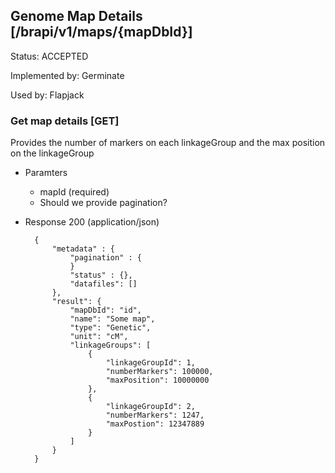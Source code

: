 ## Genome Map Details [/brapi/v1/maps/{mapDbId}]

Status: ACCEPTED

Implemented by: Germinate

Used by: Flapjack

### Get map details [GET]

Provides the number of markers on each linkageGroup and the max position on the linkageGroup

+ Paramters
    + mapId (required)
    + Should we provide pagination?
    
+ Response 200 (application/json)
            
        {
            "metadata" : {
                "pagination" : {    
                }
                "status" : {},
                "datafiles": []
            },
            "result": {
                "mapDbId": "id",
                "name": "Some map",
                "type": "Genetic",
                "unit": "cM",
                "linkageGroups": [    
                    {
                        "linkageGroupId": 1,
                        "numberMarkers": 100000,
                        "maxPosition": 10000000
                    },
                    {
                        "linkageGroupId": 2,
                        "numberMarkers": 1247,
                        "maxPostion": 12347889
                    }
                ]
            }
        }

